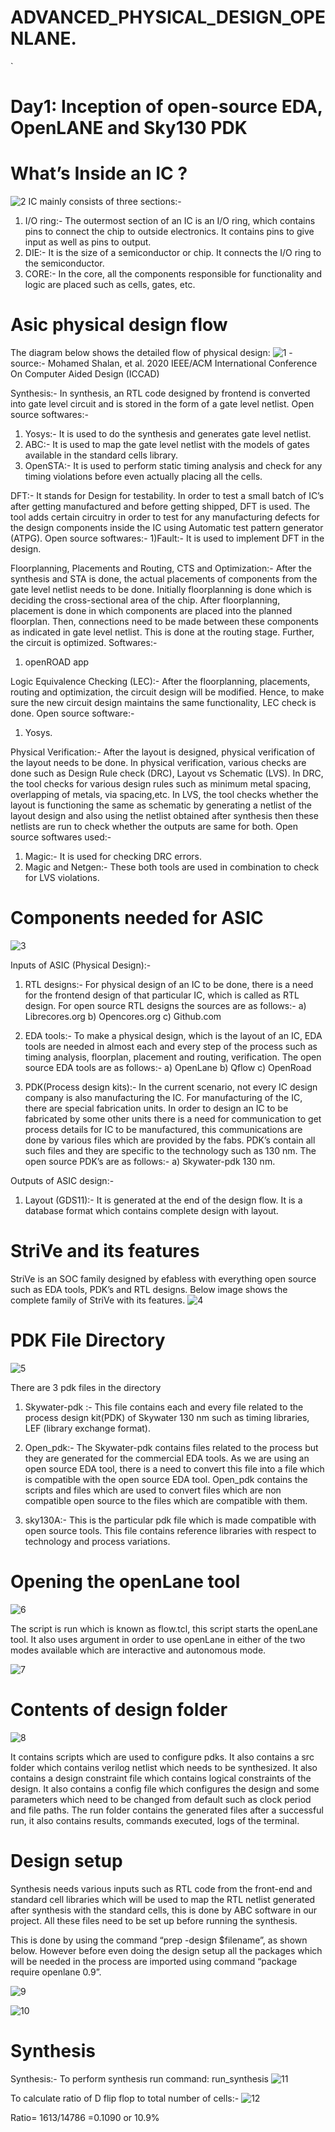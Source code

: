 # ADVANCED_PHYSICAL_DESIGN_OPENLANE.
` 

# Day1:  Inception of open-source EDA, OpenLANE and Sky130 PDK

# What’s Inside an IC ?

![2](https://user-images.githubusercontent.com/110513499/182810848-3ec9e0d3-1b4a-4417-8857-8428fafb5ea8.png)
  IC mainly consists of three sections:- 
  
  1) I/O ring:- The outermost section of an IC is an I/O ring, which contains pins to connect        the chip to outside electronics. It contains pins to give input as well as pins to output.
  2) DIE:- It is the size of a semiconductor or chip. It connects the I/O ring to the                semiconductor.
  3) CORE:- In the core, all the components responsible for functionality and logic are placed        such as cells, gates, etc.


# Asic physical design flow

The diagram below shows the detailed flow of physical design:
![1](https://user-images.githubusercontent.com/110513499/182806076-190e8989-3ede-4777-901b-68aa4cb3ae5a.png)
  	-source:- Mohamed Shalan, et al. 2020 IEEE/ACM International Conference On Computer Aided Design (ICCAD)

  Synthesis:- In synthesis, an RTL code designed by frontend is converted into gate level         circuit and is stored in the form of a gate level netlist. Open source softwares:-
   1) Yosys:- It is used to do the synthesis and generates gate level netlist. 
   2) ABC:- It is used to map the gate level netlist with the models of gates available in the         standard cells library.
   3) OpenSTA:- It is used to perform static timing analysis and check for any timing violations       before even actually placing all the cells.

  DFT:- It stands for Design for testability. In order to test a small batch of IC’s after         getting manufactured and before getting shipped, DFT is used. The tool adds certain circuitry   in order to test for any manufacturing defects for the design components inside the IC using     Automatic test pattern generator (ATPG). Open source softwares:-
   1)Fault:- It is used to implement DFT in the design.
 
  Floorplanning, Placements and Routing, CTS and Optimization:- After the synthesis and STA is     done, the actual placements of components from the gate level netlist needs to be done.         Initially floorplanning is done which is deciding the cross-sectional area of the chip. After   floorplanning, placement is done in which components are placed into the planned floorplan.     Then, connections need to be made between these components as indicated in gate level netlist.   This is done at the routing stage. Further, the circuit is optimized. Softwares:- 
   1) openROAD app

  Logic Equivalence Checking (LEC):- After the floorplanning, placements, routing and             optimization, the circuit design will be modified. Hence, to make sure the new circuit design   maintains the same functionality, LEC check is done. Open source software:-
   1) Yosys.

  Physical Verification:- After the layout is designed, physical verification of the layout       needs to be done. In physical verification, various checks are done such as Design Rule check   (DRC), Layout vs Schematic (LVS). In DRC, the tool checks for various design rules such as       minimum metal spacing, overlapping of metals, via spacing,etc. In LVS, the tool checks           whether the layout is functioning the same as schematic by generating a netlist of the layout   design and also using the netlist obtained after synthesis then these netlists are run to       check whether the outputs are same for both. Open source softwares used:-
   1) Magic:- It is used for checking DRC errors.
   2) Magic and Netgen:- These both tools are used in combination to check for LVS violations.

# Components needed for ASIC

![3](https://user-images.githubusercontent.com/110513499/182813485-c0ceaa23-523e-459d-9b54-35538c8d9930.png)

  Inputs of ASIC (Physical Design):- 
   1) RTL designs:- For physical design of an IC to be done, there is a need for the frontend        design of that particular IC, which is called as RTL design. For open source RTL designs        the sources are as follows:-
     a) Librecores.org
     b) Opencores.org
     c) Github.com

   2) EDA tools:- To make a physical design, which is the layout of an IC, EDA tools are needed      in almost each and every step of the process such as timing analysis, floorplan, placement      and routing, verification. The open source EDA tools are as follows:-
     a) OpenLane
     b) Qflow
     c) OpenRoad

  3) PDK(Process design kits):- In the current scenario, not every IC design company is also         manufacturing the IC. For manufacturing of the IC, there are special fabrication units. In       order to design an IC to be fabricated by some other units there is a need for communication     to get process details for IC to be manufactured, this communications are done by various       files which are provided by the fabs. PDK’s contain all such files and they are specific to     the technology such as 130 nm. The open source PDK’s are as follows:-
    a) Skywater-pdk 130 nm.

  Outputs of ASIC design:-
  1) Layout (GDS11):- It is generated at the end of the design flow. It is a database format          which contains complete design with layout.

# StriVe and its features

StriVe is an SOC family designed by efabless with everything open source such as EDA tools, PDK’s and RTL designs. Below image shows the complete family of StriVe with its features.
![4](https://user-images.githubusercontent.com/110513499/182821233-517e9573-956a-428e-84a3-8427b83d6512.png)

# PDK File Directory
![5](https://user-images.githubusercontent.com/110513499/182821763-ec222f45-c795-4a1a-98db-875d8bde238f.png)

There are 3 pdk files in the directory
 1) Skywater-pdk :-  This file contains each and every file related to the process design           kit(PDK) of Skywater 130 nm such as timing libraries, LEF (library exchange format).

 2) Open_pdk:- The Skywater-pdk contains files related to the process but they are generated for     the commercial EDA tools. As we are using an open source EDA tool, there is a need to           convert this file into a file which is compatible with the open source EDA tool. Open_pdk       contains the scripts and files which are used to convert files which are non compatible open     source to the files which are compatible with them.

 3) sky130A:- This is the particular pdk file which is made compatible with open source tools.       This file contains reference libraries with respect to technology and process variations.

# Opening the openLane tool
![6](https://user-images.githubusercontent.com/110513499/182824775-26e965f3-5f13-4480-9eb4-f2f9bc6d5ab9.png)

The script is run which is known as flow.tcl, this script starts the openLane tool. It also uses argument in order to use openLane in either of the two modes available which are interactive and autonomous mode.

![7](https://user-images.githubusercontent.com/110513499/182824947-9dc8e4e6-f3c9-4668-969e-6edf875a1862.png)

# Contents of design folder
![8](https://user-images.githubusercontent.com/110513499/182825327-e961be1a-f05b-4f33-9da4-0631e58f266f.png)

It contains scripts which are used to configure pdks. It also contains a src folder which contains verilog netlist which needs to be synthesized. It also contains a design constraint file which contains logical constraints of the design. It also contains a config file which configures the design and some parameters which need to be changed from default such as clock period and file paths. The run folder contains the generated files after a successful run, it also contains results, commands executed, logs of the terminal.

# Design setup

Synthesis needs various inputs such as RTL code from the front-end and standard cell libraries which will be used to map the RTL netlist generated after synthesis with the standard cells, this is done by ABC software in our project. All these files need to be set up before running the synthesis.

This is done by using the command “prep -design $filename”, as shown below. However before even doing the design setup all the packages which will be needed in the process are imported using command “package require openlane 0.9”.

![9](https://user-images.githubusercontent.com/110513499/182826413-8b5e4ce0-9e2d-40a4-a4ec-687a8cc98957.png)

![10](https://user-images.githubusercontent.com/110513499/182826566-ac113bee-f8b1-4a80-b3a2-80046abebe7e.png)

# Synthesis

Synthesis:- To perform synthesis run command: run_synthesis
![11](https://user-images.githubusercontent.com/110513499/182827849-29f514be-2852-4df1-9c09-046392abb5bc.png)

To calculate ratio of D flip flop to total number of cells:-
![12](https://user-images.githubusercontent.com/110513499/182828109-17962dd2-1170-4e51-adb9-6d53597f71a3.png)

Ratio= 1613/14786 =0.1090 or 10.9%







